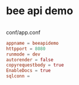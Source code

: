 # bee api demo

```bash
```


conf/app.conf
```conf
appname = beeapidemo
httpport = 8080
runmode = dev
autorender = false
copyrequestbody = true
EnableDocs = true
sqlconn = 
```